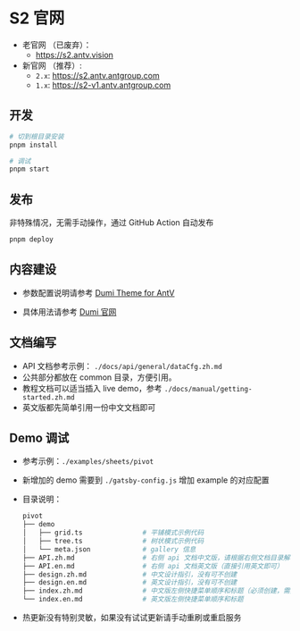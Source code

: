 # S2 官网

- 老官网 （已废弃）：
  - <https://s2.antv.vision>
- 新官网 （推荐）:
  - `2.x`: <https://s2.antv.antgroup.com>
  - `1.x`: <https://s2-v1.antv.antgroup.com>

## 开发

```bash
# 切到根目录安装
pnpm install

# 调试
pnpm start
```

## 发布

非特殊情况，无需手动操作，通过 GitHub Action 自动发布

```bash
pnpm deploy
```

## 内容建设

- 参数配置说明请参考 [Dumi Theme for AntV](https://github.com/antvis/dumi-theme-antv)

- 具体用法请参考 [Dumi 官网](https://d.umijs.org/)

## 文档编写

- API 文档参考示例： `./docs/api/general/dataCfg.zh.md`
- 公共部分都放在 common 目录，方便引用。
- 教程文档可以适当插入 live demo，参考 `./docs/manual/getting-started.zh.md`
- 英文版都先简单引用一份中文文档即可

## Demo 调试

- 参考示例：`./examples/sheets/pivot`
- 新增加的 demo 需要到 `./gatsby-config.js` 增加 example 的对应配置
- 目录说明：

  ```bash
  pivot
  ├── demo
  │   ├── grid.ts               # 平铺模式示例代码
  │   ├── tree.ts               # 树状模式示例代码
  │   └── meta.json             # gallery 信息
  ├── API.zh.md                 # 右侧 api 文档中文版，请根据右侧文档目录解析出来的层级顺序调整格式
  ├── API.en.md                 # 右侧 api 文档英文版（直接引用英文即可）
  ├── design.zh.md              # 中文设计指引，没有可不创建
  ├── design.en.md              # 英文设计指引，没有可不创建
  ├── index.zh.md               # 中文版左侧快捷菜单顺序和标题（必须创建，需要解析改文件创建对应 demo 页面）
  └── index.en.md               # 英文版左侧快捷菜单顺序和标题

  ```

- 热更新没有特别灵敏，如果没有试试更新请手动重刷或重启服务
